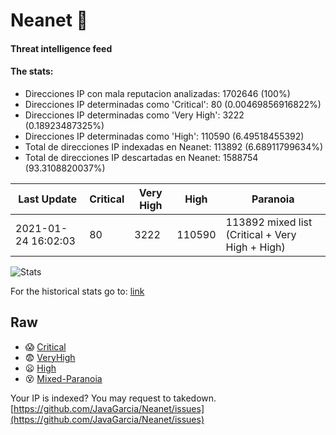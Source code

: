 # Neanet :hocho:
#### Threat intelligence feed
#### The stats:

- Direcciones IP con mala reputacion analizadas: 1702646 (100%)
- Direcciones IP determinadas como 'Critical':  80 (0.00469856916822%)
- Direcciones IP determinadas como 'Very High':  3222 (0.18923487325%)
- Direcciones IP determinadas como 'High':  110590 (6.49518455392)
- Total de direcciones IP indexadas en Neanet:  113892 (6.68911799634%)
- Total de direcciones IP descartadas en Neanet:  1588754 (93.3108820037%)

| Last Update | Critical | Very High | High | Paranoia |
| --- | --- | --- | --- | --- |
| 2021-01-24 16:02:03 | 80 | 3222 | 110590 | 113892 mixed list (Critical + Very High + High)|

![Stats](https://docs.google.com/spreadsheets/d/e/2PACX-1vSnaNMIXVabIpDJjufMlzH7poXnshF3mgd8Is1g9ytUEzVsP5my4Trn8f-xkoLLQ38xpL3HtmUexLo6/pubchart?oid=501124687&format=image)

For the historical stats go to: [link](/stats.csv)
## Raw
- :scream: [Critical](https://raw.githubusercontent.com/JavaGarcia/Neanet/master/blacklists/neanet_critical.txt)
- :fearful: [VeryHigh](https://raw.githubusercontent.com/JavaGarcia/Neanet/master/blacklists/neanet_veryHigh.txtt)
- :frowning: [High](https://raw.githubusercontent.com/JavaGarcia/Neanet/master/blacklists/neanet_high.txt)
- :dizzy_face: [Mixed-Paranoia](https://raw.githubusercontent.com/JavaGarcia/Neanet/master/blacklists/neanet_all.txt)


Your IP is indexed? You may request to takedown. [https://github.com/JavaGarcia/Neanet/issues](https://github.com/JavaGarcia/Neanet/issues)





















































































































































































































































































































































































































































































































































































































































































































































































































































































































































































































































































































































































































































































































































































































































































































































































































































































































































































































































































































































































































































































































































































































































































































































































































































































































































































































































































































































































































































































































































































































































































































































































































































































































































































































































































































































































































































































































































































































































































